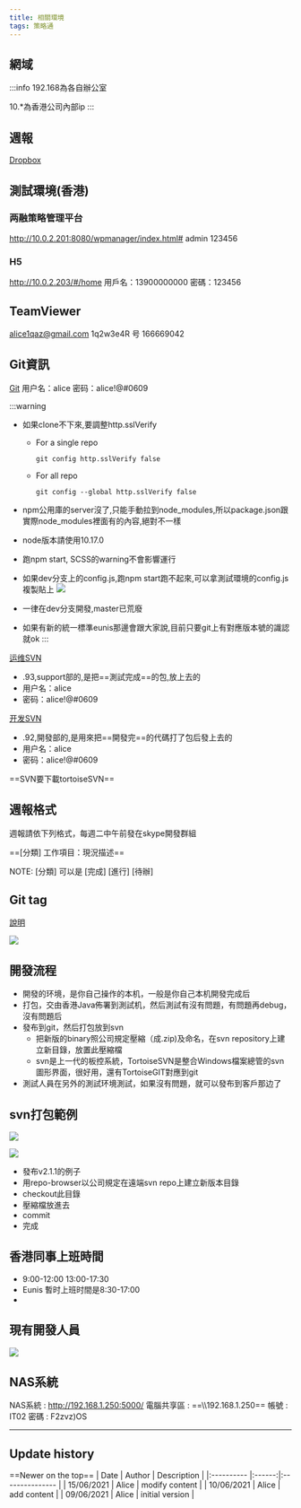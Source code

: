 ```yaml
---
title: 相關環境
tags: 策略通
---
```


## 網域
:::info
192.168為各自辦公室

10.*為香港公司內部ip
:::

## 週報
[Dropbox](https://www.dropbox.com/home/weekly_report)

## 測試環境(香港)
### 两融策略管理平台
http://10.0.2.201:8080/wpmanager/index.html#
admin
123456

### H5
http://10.0.2.203/#/home
用戶名：13900000000
密碼：123456


## TeamViewer
alice1qaz@gmail.com
1q2w3e4R
号 166669042


## Git資訊
[Git](https://103.68.61.92:8443/)
用户名：alice
密码：alice!@#0609


:::warning
* 如果clone不下來,要調整http.sslVerify 

  * For a single repo

    `git config http.sslVerify false`

  * For all repo

    `git config --global http.sslVerify false`

* npm公用庫的server沒了,只能手動拉到node_modules,所以package.json跟實際node_modules裡面有的內容,絕對不一樣
* node版本請使用10.17.0
* 跑npm start, SCSS的warning不會影響運行
* 如果dev分支上的config.js,跑npm start跑不起來,可以拿測試環境的config.js複製貼上
  ![](https://i.imgur.com/75hGmNt.png)
* 一律在dev分支開發,master已荒廢
* 如果有新的統一標準eunis那邊會跟大家說,目前只要git上有對應版本號的識認就ok
:::


[运维SVN](https://103.68.61.93/svn)
* .93,support部的,是把==測試完成==的包,放上去的
* 用户名：alice
* 密码：alice!@#0609


[开发SVN](https://103.68.61.92/svn)
* .92,開發部的,是用來把==開發完==的代碼打了包后發上去的
* 用户名：alice
* 密码：alice!@#0609

==SVN要下載tortoiseSVN==


## 週報格式
週報請依下列格式，每週二中午前發在skype開發群組

==[分類] 工作項目：現況描述==

NOTE: [分類] 可以是 [完成] [進行] [待辦]


## Git tag
[說明](https://git-scm.com/book/en/v2/Git-Basics-Tagging)

![](https://i.imgur.com/1iQhubX.png)


## 開發流程
* 開發的环境，是你自己操作的本机，一般是你自己本机開發完成后
* 打包，交由香港Java佈署到測試机，然后測試有沒有問題，有問題再debug，沒有問題后
* 發布到git，然后打包放到svn
  * 把新版的binary照公司規定壓縮（成.zip)及命名，在svn repository上建立新目錄，放置此壓縮檔
  * svn是上一代的板控系統，TortoiseSVN是整合Windows檔案總管的svn圖形界面，很好用，還有TortoiseGIT對應到git
* 測試人員在另外的測試环境測試，如果沒有問題，就可以發布到客戶那边了

## svn打包範例

![](https://i.imgur.com/kW1ZlRl.png)

![](https://i.imgur.com/rxTYLe1.png)



* 發布v2.1.1的例子
* 用repo-browser以公司規定在遠端svn repo上建立新版本目錄
* checkout此目錄
* 壓縮檔放進去
* commit
* 完成

## 香港同事上班時間
* 9:00-12:00 13:00-17:30
* Eunis 暫时上班时間是8:30-17:00
* 
## 現有開發人員
![](https://i.imgur.com/FsXBznX.png)


## NAS系統
NAS系統 : http://192.168.1.250:5000/
電腦共享區 :  ==\\\192.168.1.250==
帳號 : IT02
密碼 : F2zvz)OS

---

## Update history
==Newer on the top==
| Date       | Author | Description     |
|:---------- |:------:|:--------------- |
| 15/06/2021 | Alice  | modify content |
| 10/06/2021 | Alice  | add content |
| 09/06/2021 | Alice  | initial version |